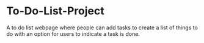 # To-Do-List-Project
A to do list webpage where people can add tasks to create a list of things to do with an option for users to indicate a task is done. 

